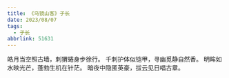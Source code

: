 ```yaml
---
title: 《乌镜山客》子长
date: 2023/08/07
tags:
  - 子长
abbrlink: 51631
---
```

皓月当空照古墙，刺猬蜷身步徐行。
千刺护体似铠甲，寻幽觅静自然香。
明眸如水映光芒，蓬勃生机在针茫。
暗夜中隐匿英豪，拔云见日唱古章。
